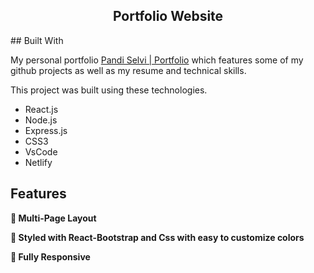 <h2 align="center">
  Portfolio Website
</h2>
## Built With

My personal portfolio <a href="https://pandiselvi.netlify.app" target="_blank">Pandi Selvi | Portfolio</a> which features some of my github projects as well as my resume and technical skills.<br/>

This project was built using these technologies.

- React.js
- Node.js
- Express.js
- CSS3
- VsCode
- Netlify

## Features

**📖 Multi-Page Layout**

**🎨 Styled with React-Bootstrap and Css with easy to customize colors**

**📱 Fully Responsive**

